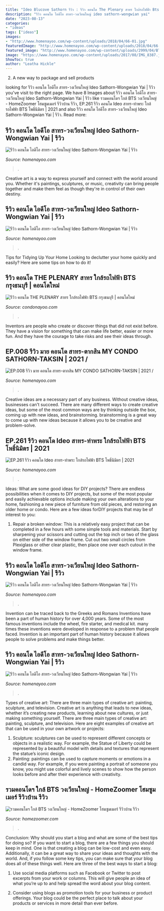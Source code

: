```yaml
---
title: "Ideo Blucove Sathorn รีวิว : รีวิว คอนโด The Plenary สาทร ใกล้รถไฟฟ้า Bts กรุงธนบุรี"
description: "รีวิว คอนโด ไอดีโอ สาทร-วงเวียนใหญ่ ideo sathorn-wongwian yai"
date: "2023-08-13"
categories:
- "ideas"
tags: ["ideas"]
images:
- "http://www.homenayoo.com/wp-content/uploads/2018/04/66-01.jpg"
featuredImage: "http://www.homenayoo.com/wp-content/uploads/2018/04/66-01.jpg"
featured_image: "http://www.homenayoo.com/wp-content/uploads/2999/04/BTS-วงเวียนใหญ่.jpg"
image: "https://www.homenayoo.com/wp-content/uploads/2017/08/IMG_8387.jpg"
ShowToc: true
author: "Leatha Hickle"
---
```



2. A new way to package and sell products

	

		
looking for รีวิว คอนโด ไอดีโอ สาทร-วงเวียนใหญ่ Ideo Sathorn-Wongwian Yai | รีวิว you've visit to the right page. We have 8 Images about รีวิว คอนโด ไอดีโอ สาทร-วงเวียนใหญ่ Ideo Sathorn-Wongwian Yai | รีวิว like รวมคอนโดฯ ใกล้ BTS วงเวียนใหญ่ - HomeZoomer โฮมซูมเมอร์ รีวิวบ้าน รีวิว, EP.261 รีวิว คอนโด Ideo สาทร-ท่าพระ ใกล้รถไฟฟ้า BTS โพธิ์นิมิตร | 2021 and also รีวิว คอนโด ไอดีโอ สาทร-วงเวียนใหญ่ Ideo Sathorn-Wongwian Yai | รีวิว. Read more:
		
    
## รีวิว คอนโด ไอดีโอ สาทร-วงเวียนใหญ่ Ideo Sathorn-Wongwian Yai | รีวิว

<img loading=lazy src="http://www.homenayoo.com/wp-content/uploads/2018/04/69-01.jpg" onerror="this.onerror=null;this.src='https://tse1.mm.bing.net/th?id=OIP.8B4TaBBC9TYQKFR7wrG4NAHaE6&amp;pid=15.1';" alt="รีวิว คอนโด ไอดีโอ สาทร-วงเวียนใหญ่ Ideo Sathorn-Wongwian Yai | รีวิว">

_Source: homenayoo.com_

>. 

	

Creative art is a way to express yourself and connect with the world around you. Whether it's paintings, sculptures, or music, creativity can bring people together and make them feel as though they're in control of their own destiny.

    
## รีวิว คอนโด ไอดีโอ สาทร-วงเวียนใหญ่ Ideo Sathorn-Wongwian Yai | รีวิว

<img loading=lazy src="http://www.homenayoo.com/wp-content/uploads/2018/04/66-01.jpg" onerror="this.onerror=null;this.src='https://tse3.mm.bing.net/th?id=OIP.WEH3w8v2_2X1c8z3XWD-iQHaE6&amp;pid=15.1';" alt="รีวิว คอนโด ไอดีโอ สาทร-วงเวียนใหญ่ Ideo Sathorn-Wongwian Yai | รีวิว">

_Source: homenayoo.com_

>. 

	

Tips for Tidying Up Your Home
Looking to declutter your home quickly and easily? Here are some tips on how to do it!

    
## รีวิว คอนโด THE PLENARY สาทร ใกล้รถไฟฟ้า BTS กรุงธนบุรี | คอนโดใหม่

<img loading=lazy src="http://www.homenayoo.com/wp-content/uploads/2013/10/Plenary-Sathorn-google.png" onerror="this.onerror=null;this.src='https://tse3.mm.bing.net/th?id=OIP.6w8J-1GrOXblsAThXa3OPgHaD2&amp;pid=15.1';" alt="รีวิว คอนโด THE PLENARY สาทร ใกล้รถไฟฟ้า BTS กรุงธนบุรี | คอนโดใหม่">

_Source: condonayoo.com_

>. 

	

Inventors are people who create or discover things that did not exist before. They have a vision for something that can make life better, easier or more fun. And they have the courage to take risks and see their ideas through.

    
## EP.008 รีวิว มาย คอนโด สาทร-ตากสิน MY CONDO SATHORN-TAKSIN | 2021 /

<img loading=lazy src="https://www.homenayoo.com/wp-content/uploads/2017/08/IMG_8387.jpg" onerror="this.onerror=null;this.src='https://tse3.mm.bing.net/th?id=OIP.VO1EjphNalN5upHww2Pi9gHaE7&amp;pid=15.1';" alt="EP.008 รีวิว มาย คอนโด สาทร-ตากสิน MY CONDO SATHORN-TAKSIN | 2021 /">

_Source: homenayoo.com_

>. 

	

Creative ideas are a necessary part of any business. Without creative ideas, businesses can't succeed. There are many different ways to create creative ideas, but some of the most common ways are by thinking outside the box, coming up with new ideas, and brainstorming. brainstorming is a great way to come up with new ideas because it allows you to be creative and problem-solve.

    
## EP.261 รีวิว คอนโด Ideo สาทร-ท่าพระ ใกล้รถไฟฟ้า BTS โพธิ์นิมิตร | 2021

<img loading=lazy src="https://www.homenayoo.com/wp-content/uploads/2014/03/map-sathorn-thaphra-1024x371.png" onerror="this.onerror=null;this.src='https://tse1.mm.bing.net/th?id=OIP.rAruqnnkDe9Pn_s0tAbswAHaCr&amp;pid=15.1';" alt="EP.261 รีวิว คอนโด Ideo สาทร-ท่าพระ ใกล้รถไฟฟ้า BTS โพธิ์นิมิตร | 2021">

_Source: homenayoo.com_

>. 

	

Ideas: What are some good ideas for DIY projects?
There are endless possibilities when it comes to DIY projects, but some of the most popular and easily achievable options include making your own alterations to your home, fashioning a new piece of furniture from old pieces, and restoring an older home or condo. Here are a few ideas forDIY projects that may be of interest to you: 
1. Repair a broken window: This is a relatively easy project that can be completed in a few hours with some simple tools and materials. Start by sharpening your scissors and cutting out the top inch or two of the glass on either side of the window frame. Cut out two small circles from Plexiglass or other clear plastic, then place one over each cutout in the window frame.

    
## รีวิว คอนโด ไอดีโอ สาทร-วงเวียนใหญ่ Ideo Sathorn-Wongwian Yai | รีวิว

<img loading=lazy src="http://www.homenayoo.com/wp-content/uploads/2999/04/BTS-วงเวียนใหญ่.jpg" onerror="this.onerror=null;this.src='https://tse4.mm.bing.net/th?id=OIP.dan5yXKj_aRloh9huW86PwHaEK&amp;pid=15.1';" alt="รีวิว คอนโด ไอดีโอ สาทร-วงเวียนใหญ่ Ideo Sathorn-Wongwian Yai | รีวิว">

_Source: homenayoo.com_

>. 

	

Invention can be traced back to the Greeks and Romans
Inventions have been a part of human history for over 4,000 years. Some of the most famous inventions include the wheel, fire starter, and medical kit. many times these inventions were developed in response to a problem that people faced. Invention is an important part of human history because it allows people to solve problems and make things better.

    
## รีวิว คอนโด ไอดีโอ สาทร-วงเวียนใหญ่ Ideo Sathorn-Wongwian Yai | รีวิว

<img loading=lazy src="http://www.homenayoo.com/wp-content/uploads/2018/02/map2.png" onerror="this.onerror=null;this.src='https://tse4.mm.bing.net/th?id=OIP.MSnvJIURVaellbfEjSE3zAHaHI&amp;pid=15.1';" alt="รีวิว คอนโด ไอดีโอ สาทร-วงเวียนใหญ่ Ideo Sathorn-Wongwian Yai | รีวิว">

_Source: homenayoo.com_

>. 

	

Types of creative art: There are three main types of creative art: painting, sculpture, and television.
Creative art is anything that leads to new ideas, whether it’s creating new products, learning about new cultures, or just making something yourself. There are three main types of creative art: painting, sculpture, and television. Here are eight examples of creative art that can be used in your own artwork or projects: 
1. Sculpture: sculptures can be used to represent different concepts or objects in a realistic way. For example, the Statue of Liberty could be represented by a beautiful model with details and textures that represent the statue’s iconic design. 
2. Painting: paintings can be used to capture moments or emotions in a candid way. For example, if you were painting a portrait of someone you know, you might use colorful and lively scenes to show how the person looks before and after their experience with creativity. 

    
## รวมคอนโดฯ ใกล้ BTS วงเวียนใหญ่ - HomeZoomer โฮมซูมเมอร์ รีวิวบ้าน รีวิว

<img loading=lazy src="https://www.homezoomer.com/wp-content/uploads/2020/08/IDEO-BLUCOVE-SATHORN-705x705.jpg" onerror="this.onerror=null;this.src='https://tse3.mm.bing.net/th?id=OIP.pH4zi6b5Ff5w-EHFv3MTeAHaHa&amp;pid=15.1';" alt="รวมคอนโดฯ ใกล้ BTS วงเวียนใหญ่ - HomeZoomer โฮมซูมเมอร์ รีวิวบ้าน รีวิว">

_Source: homezoomer.com_

>. 

	

Conclusion: Why should you start a blog and what are some of the best tips for doing so?
If you want to start a blog, there are a few things you should keep in mind. One is that creating a blog can be low-cost and even easy. Additionally, it can be a great way to share your ideas and thoughts with the world. And, if you follow some key tips, you can make sure that your blog does all of these things well. Here are three of the best ways to start a blog:
1. Use social media platforms such as Facebook or Twitter to post excerpts from your work or columns. This will give people an idea of what you’re up to and help spread the word about your blog content.

2. Consider using blogs as promotion tools for your business or product offerings. Your blog could be the perfect place to talk about your products or services in more detail than ever before.

